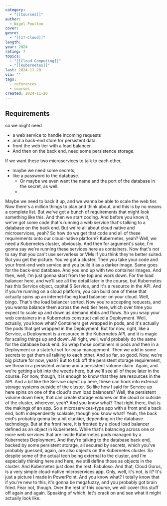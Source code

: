```yaml
---
category:
  - "[[Courses]]"
author:
  - Nigel Poulton
cover: 
genre:
  - "[[IT-Cloud]]"
length: 
year: 2024
rating: 7
topics:
  - "[[Cloud Computing]]"
  - "[[Kubernetes]]"
last: 2024-11-20
via: ""
tags:
  - references
  - courses
created: 2024-11-20
---
```


## Requirements

so we might need 
- a web service to handle incoming requests
- and a back-end store for persistent data.
- front the web tier with a load balancer.
- And then on the back end,  need some persistence storage.

If we want these two microservices to talk to each other, 
- maybe we need some secrets,
- like a password to the database.
	- Or maybe we even want the name and the port of the database in the secret, as well.
	-

Maybe we need to back it up,
and we wanna be able to scale the web tier.
Now there's a million things to plan and think about,
and this is by no means a complete list.
But we've got a bunch of requirements
that might look something like this.
And then we start coding.
And before you know it,
we've got some code that's running a web service
that's talking to a database on the back end.
But we're all about cloud native
and microservices, yeah?
So how do we get that code and all of these requirements
onto our cloud-native platform?
Kubernetes, yeah?
Well, we need a Kubernetes cluster, obviously.
And then for argument's sake,
I'm gonna say we're running
these services here as containers.
Now that's not to say that you can't use
serverless or VMs if you think they're better suited.
But you get the picture.
You've got a cluster.
Then you take your code and your front-end web service
and you build it as a darker image.
Same goes for the back-end database.
And you end up with two container images.
And then, well,
I'm just gonna start from the top and work down.
For the load balancer here,
and we'll see all the detail later in the course,
but Kubernetes has this Service object,
capital S Service,
and it's a resource in the API.
And if you're running on a cloud platform,
you can build one of these that actually spins up
an internet-facing load balancer on your cloud.
Well, bingo.
That's the load balancer sorted.
Now you're accepting requests,
and you wanna balance them across the web tier here,
which over time you expect to scale up and down
as demand ebbs and flows.
So you wrap your web containers
in a Kubernetes construct called a Deployment.
Well, actually, you know what?
Containers get wrapped in pods,
and it's actually the pods
that get wrapped in the Deployment.
But for now, right, like a Service,
a Deployment is a resource in the Kubernetes API,
and it is magic for scaling things up and down.
All right, well, we'd probably do the same
for the database back end.
So wrap those containers in pods
and then in a Deployment
or a stateful set for easy management.
Then we add in some secrets
to get them all talking to each other.
And so far, so good.
Now, we're big picture for now, yeah?
But to tick off the persistent storage requirement,
we throw in a persistent volume
and a persistent volume claim.
Again, and we're getting a bit into the weeds here,
but we'll see all of these later in the course.
For now, though, it is enough to know
that they are resources in the API.
And a bit like the Service object up here,
these can hook into external storage systems
outside of the cluster.
So like how I said for Service up here
spins on one of the cloud's own load balancers?
Well, the persistent volume down here,
that can create storage volumes on the cloud
or outside of the cluster, wherever, yeah?
And you know what?
That right there,
that is the makings of an app.
So a microservices-type app
with a front and a back end,
both independently scalable,
though you know what?
Yeah, the back end's probably gonna be a bit clunkier,
depending on the database technology.
But at the front here,
it is fronted by a cloud load balancer
defined as an object in Kubernetes.
While that's balancing across one or more web services
that are inside Kubernetes pods
managed by a Kubernetes Deployment.
And they're talking to the database back end,
backed by some persistent storage,
all secured by secrets,
which you've probably guessed, again,
are also objects on the Kubernetes cluster.
So despite some of the actual tech
being external to the cluster,
and I'm especially thinking here and here,
we still define those as objects in the cluster.
And Kubernetes just does the rest.
Fabuloso.
And that, Cloud Gurus, is a very simple
cloud-native microservices app.
Only, well, it's not, is it?
It's just a picture I made in PowerPoint.
And you know what?
I totally know that if you're new to this,
it's gonna be megafuzzy,
and you probably got brain fried.
Fear not, though.
Over the rest of this course,
we will cover this stuff off
again and again.
Speaking of which,
let's crack on and see what it might actually look like.
